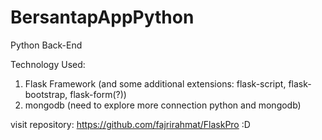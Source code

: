 # BersantapAppPython
Python Back-End

Technology Used:

1. Flask Framework (and some additional extensions: flask-script, flask-bootstrap, flask-form(?))
2. mongodb (need to explore more connection python and mongodb)

visit repository: https://github.com/fajrirahmat/FlaskPro
:D
